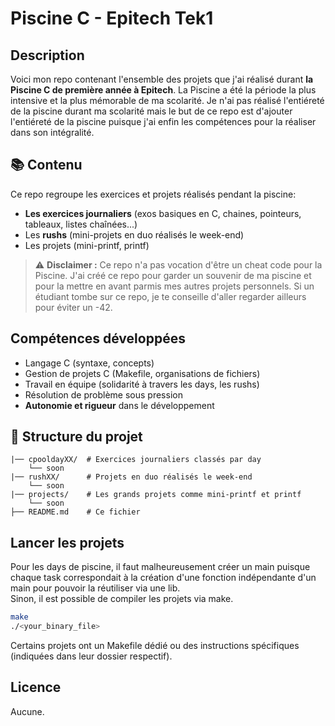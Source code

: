 # Piscine C - Epitech Tek1

## Description

Voici mon repo contenant l'ensemble des projets que j'ai réalisé durant **la Piscine C de première année à Epitech**.
La Piscine a été la période la plus intensive et la plus mémorable de ma scolarité.
Je n'ai pas réalisé l'entiéreté de la piscine durant ma scolarité mais le but de ce repo est d'ajouter l'entiéreté de la piscine puisque j'ai enfin les compétences pour la réaliser dans son intégralité.

## 📚 Contenu

Ce repo regroupe les exercices et projets réalisés pendant la piscine:
- **Les exercices journaliers** (exos basiques en C, chaines, pointeurs, tableaux, listes chaînées...)
- Les **rushs** (mini-projets en duo réalisés le week-end)
- Les projets (mini-printf, printf)

> ⚠️ **Disclaimer :**
> Ce repo n'a pas vocation d'être un cheat code pour la Piscine.
> J'ai créé ce repo pour garder un souvenir de ma piscine et pour la mettre en avant parmis mes autres projets personnels.
> Si un étudiant tombe sur ce repo, je te conseille d'aller regarder ailleurs pour éviter un -42.

## Compétences développées

- Langage C (syntaxe, concepts)
- Gestion de projets C (Makefile, organisations de fichiers)
- Travail en équipe (solidarité à travers les days, les rushs)
- Résolution de problème sous pression
- **Autonomie  et rigueur** dans le développement

## 📁 Structure du projet
```
|── cpooldayXX/  # Exercices journaliers classés par day
    └── soon
|── rushXX/      # Projets en duo réalisés le week-end
    └── soon
|── projects/    # Les grands projets comme mini-printf et printf
    └── soon
├── README.md    # Ce fichier
```

## Lancer les projets

Pour les days de piscine, il faut malheureusement créer un main puisque chaque task correspondait à la création d'une fonction indépendante d'un main pour pouvoir la réutiliser via une lib.    
Sinon, il est possible de compiler les projets via make.   
```bash
make
./<your_binary_file>
```
Certains projets ont un Makefile dédié ou des instructions spécifiques (indiquées dans leur dossier respectif).

## Licence

Aucune.


